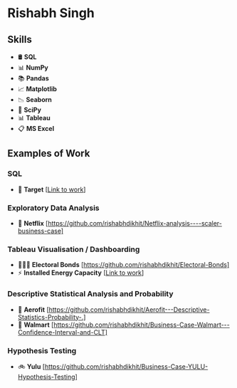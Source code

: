 # Rishabh Singh

## Skills

* 🛢 **SQL**
* 📊 **NumPy**
* 📚 **Pandas**
* 📈 **Matplotlib**
* 📉 **Seaborn**
* 🔬 **SciPy**
* 📊 **Tableau**
* 📋 **MS Excel**

## Examples of Work

### SQL
- 🎯 **Target** [[Link to work](https://github.com/rishabhdikhit/target----business-case-----scaler)]

### Exploratory Data Analysis
- 🎥 **Netflix** [https://github.com/rishabhdikhit/Netflix-analysis----scaler-business-case]

### Tableau Visualisation / Dashboarding
- 🌸✋🏻 **Electoral Bonds** [https://github.com/rishabhdikhit/Electoral-Bonds]
- ⚡ **Installed Energy Capacity** [[Link to work](https://github.com/rishabhdikhit/Energy-capacity-in-India-sector-wise)]

### Descriptive Statistical Analysis and Probability
- 🏃 **Aerofit** [https://github.com/rishabhdikhit/Aerofit---Descriptive-Statistics-Probability-.]
- 🏪 **Walmart** [https://github.com/rishabhdikhit/Business-Case-Walmart---Confidence-Interval-and-CLT]

### Hypothesis Testing
- 🚲 **Yulu** [https://github.com/rishabhdikhit/Business-Case-YULU-Hypothesis-Testing]


<!-- Add links or descriptions of your work examples here -->

<!--
**rishabhdikhit/rishabhdikhit** is a ✨ _special_ ✨ repository because its `README.md` (this file) appears on your GitHub profile.

Here are some ideas to get you started:

- 🔭 I’m currently working on ...
- 🌱 I’m currently learning ...
- 👯 I’m looking to collaborate on ...
- 🤔 I’m looking for help with ...
- 💬 Ask me about ...
- 📫 How to reach me: ...
- 😄 Pronouns: ...
- ⚡ Fun fact: ...
-->

